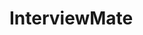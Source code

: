 # InterviewMate

[//]: # ()
[//]: # (**InterviewMate**는 면접 준비를 체계적으로 지원하는 웹 애플리케이션입니다. Spring Boot 기반으로 개발되었으며, 사용자가 다양한 면접 질문에 답변을 작성하고, 답변을 연습할 수 있는 환경을 제공합니다. 특히, **단계별 학습 모드**, **답변 빈칸 채우기 기능**, **녹음 및 피드백 기능**을 통해 실제 면접에서 자신 있게 답변할 수 있도록 도와줍니다.)

[//]: # ()
[//]: # (## 프로젝트 개요)

[//]: # ()
[//]: # (면접 준비는 단순히 질문과 답변을 읽는 것 이상을 요구합니다. InterviewMate는 **효율적이고 인터랙티브한 학습 환경**을 제공하여, 면접 질문에 대한 답변을 체계적으로 연습하고 개선할 수 있도록 설계되었습니다. 이를 통해 사용자들은 면접 상황을 시뮬레이션하며, 실제 면접장에서 자연스럽고 자신감 있게 대답할 수 있습니다.)

[//]: # ()
[//]: # (## 주요 기능)

[//]: # ()
[//]: # (### 1. **질문 및 답변 관리**)

[//]: # (- 사용자가 다양한 면접 질문을 **추가**, **수정**, **삭제**할 수 있는 기능.)

[//]: # (- 각 질문에 대한 답변을 **작성**하고 관리할 수 있으며, 답변 기록을 저장하여 지속적으로 발전 가능.)

[//]: # ()
[//]: # (### 2. **답변 연습 모드**)

[//]: # (- **단계별 학습 모드** 제공:)

[//]: # (    - **1단계**: 질문과 답변을 읽는 단계.)

[//]: # (    - **2단계**: 답변 중 일부가 빈칸으로 처리되어 빈칸을 채우며 연습.)

[//]: # (    - **3단계**: 답변을 스스로 작성하여 복습하는 단계.)

[//]: # (- 연습 모드에서 답변의 **일부 단어를 빈칸으로 처리**하여 학습을 더욱 효과적으로 진행할 수 있음.)

[//]: # ()
[//]: # (### 3. **녹음 및 피드백**)

[//]: # (- 사용자가 자신의 답변을 **녹음**하고, 이를 저장하여 발음과 전달력을 점검.)

[//]: # (- 녹음한 데이터를 바탕으로 **실시간 피드백**을 제공하여 개선할 수 있는 부분을 제시.)

[//]: # ()
[//]: # (### 4. **알고리즘 기반 질문 추천**)

[//]: # (- 사용자의 학습 데이터를 기반으로, 자주 실수하거나 어려워하는 질문에 대한 **유사한 질문을 추천**.)

[//]: # (- 개인 맞춤형 학습 경로를 제공하여 효율적인 면접 준비 가능.)

[//]: # ()
[//]: # (### 5. **타이머 기능**)

[//]: # (- 실제 면접 상황처럼 **시간 제한 모드**를 제공하여, 일정 시간 내에 답변을 완료하는 연습이 가능.)

[//]: # ()
[//]: # (## 기술 스택)

[//]: # ()
[//]: # (### 백엔드)

[//]: # (- **Spring Boot**: 전체 애플리케이션의 백엔드 로직을 담당.)

[//]: # (- **Spring Data JPA &#40;Hibernate&#41;**: 데이터베이스와의 연동을 위한 ORM 프레임워크.)

[//]: # (- **Spring Security**: 인증 및 권한 관리를 통한 보안.)

[//]: # (- **Spring WebSocket**: 실시간 녹음 및 피드백 기능을 위한 통신.)

[//]: # ()
[//]: # (### 프론트엔드)

[//]: # (- **Thymeleaf** 또는 **React/Vue.js**: 사용자 인터페이스를 구성하는 템플릿 엔진 또는 자바스크립트 프레임워크.)

[//]: # ()
[//]: # (### 데이터베이스)

[//]: # (- **H2**: 개발 중 테스트용으로 사용.)

[//]: # (- **MariaDB**: 운영 환경에서 사용할 수 있는 데이터베이스.)

[//]: # ()
[//]: # (### DevOps)

[//]: # (- **Docker**: 컨테이너화를 통한 애플리케이션 배포 및 실행.)

[//]: # (- **AWS/Heroku**: 클라우드 환경에서의 배포를 위한 플랫폼.)

[//]: # ()
[//]: # (## 설치 및 실행 방법)

[//]: # ()
[//]: # (### 1. 프로젝트 클론)

[//]: # (```bash)

[//]: # (git clone https://github.com/your-username/interviewmate.git)

[//]: # (cd interviewmate)
